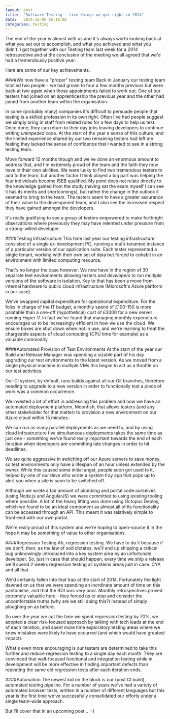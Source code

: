 ```yaml
---
layout: post
title:  "Software Testing - five things we got right in 2014"
date:   2014-12-05 16:10:08
categories: testing
---
```


The end of the year is almost with us and it's always worth looking back at what you set out to accomplish, and what you achieved and what you didn't.
I got together with our Testing team last week for a *2014* retrospective and at the conclusion of the meeting we all agreed that we'd had a tremendously positive year.

Here are some of our key achievements.

####We now have a "proper" testing team
Back in January our testing team totalled two people - we had grown to four a few months previous but were back at two again when those appointments failed to work out.
One of our testers had joined on an apprenticeship the previous year and the other had joined from another team within the organisation.

In some (probably many) companies it's difficult to persuade people that testing is a skilled profession in its own right.
Often I've had people suggest we simply bring in staff from related roles for a few days to help us test.  Once done, they can return to their day jobs leaving developers to continue writing *unimpeded* code.
At the start of the year a sense of this culture, and the limited experience shared by our two remaining testers had left me feeling they lacked the sense of confidence that I wanted to see in a strong testing team.

Move forward 12 months though and we've done an enormous amount to address that, and I'm extremely proud of the team and the faith they now have in their own abilities.
We were lucky to find two tremendous testers to add to the team, but another factor I think played a big part was helping the four individuals become ISEB qualified.
My point does not relate directly to the knowledge gained from the study (having sat the exam myself I can see it has its merits and shortcomings), but rather the change in the outlook it seemed to bring to the team.
The testers seem to have a greater assurance of their value to the development team, and I also see the increased respect they have gained amongst the developers.

It's really gratifying to see a group of testers empowered to make forthright observations where previously they may have relented under pressure from a strong-willed developer.

####Testing Infrastructure
This time last year our testing infrastructure consisted of a single ex-development PC, running a multi-tenanted instance of a particular version of our application suite.  Each tester represented a single tenant, working with their own set of data but forced to cohabit in an environment with limited computing resource.

That's no longer the case however. We now have in the region of 30 separate test environments allowing testers *and developers* to run multiple versions of the software in isolation.
Key to that has been a move from internal hardware to public cloud infrastructure (Microsoft's Azure platform in our case).

We've swapped capital expenditure for operational expenditure.  For the folks in charge of the IT budget, a monthly spend of £100-150 is more palatable than a one-off (hypothetical) cost of £3000 for a new server running Hyper-V.
In fact we've found that managing monthly expenditure encourages us to be increasingly efficient in how we use the cloud.  We ensure boxes are shut down when not in use, and we're learning to treat the chargeable aspects of cloud computing (CPU time for example) as a valuable commodity.

####Automated Provision of Test Environments
At the start of the year our Build and Release Manager was spending a sizable part of his day upgrading our test environments to the latest version.
As we moved from a single physical machine to multiple VMs this began to act as a throttle on our test activities.

Our CI system, by default, runs builds against all our Git branches, therefore needing to upgrade to a new version in order to functionally test a piece of work was a common occurrence.

We invested a lot of effort in addressing this problem and now we have an automated deployment platform, Moonfish, that allows testers (and any other stakeholder for that matter) to provision a new environment on our Azure cloud within 15 minutes.

We can run as many parallel deployments as we need to, and by using cloud infrastructure five simultaneous deployments takes the same time as just one - something we've found really important towards the end of each iteration when developers are committing late changes in order to hit deadlines.

We are quite aggressive in switching off our Azure servers to save money, so test environments only have a lifespan of an hour unless extended by the owner.
While this caused some initial angst, people soon got used to it, helped by one of our devs who wrote a system tray app that pops up to alert you when a site is soon to be switched off.

Although we wrote a fair amount of plumbing and portal code ourselves (using Node.js and AngularJS) we were committed to using existing tooling where possible.
A lot of the heavy lifting was done using Octopus Deploy, which we found to be an ideal component as almost all of its functionality can be accessed through an API.  This meant it was relatively simple to front-end with our own portal.

We're really proud of this system and we're hoping to open-source it in the hope it may be something of value to other organisations.

####Regression Testing
Ah, regression testing. We have to do it because if we don't, then, as the law of sod dictates, we'll end up shipping a critical bug unknowingly introduced into a key system area by an unfortunate developer.
So, just in case that should happen, every time we ship a release we'll spend 2 weeks regression testing all systems areas just in case. CYA and all that.

We'd certainly fallen into that trap at the start of 2014.  Fortunately the light dawned on us that we were spending an inordinate amount of time on this pantomime, and that the ROI was very poor.
Monthly retrospectives proved extremely valuable here - they forced us to stop and consider the uncomfortable truths (why are we still doing this?) instead of simply ploughing on as before.

So over the year we cut the time we spent regression testing by 70%, we adopted a clear risk-focused approach by talking with tech leads at the end of each iteration, and spent more time exploratory testing areas where we knew mistakes were likely to have occurred (and which would have greatest impact).

What's even more encouraging is our testers are determined to take this further and reduce regression testing to a single day each month.
They are convinced that well-focused functional and integration testing while in development will be more effective in finding important defects than repeating the same old regression tests after each iteration ends.

####Automation
The newest kid on the block is our (post CI build) automated testing pipeline.
For a number of years we've had a variety of automated browser tests, written in a number of different languages but this year is the first time we've successfully consolidated our efforts under a single team-wide approach.

But I'll cover that in an upcoming post... :-)
